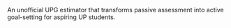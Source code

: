 An unofficial UPG estimator that transforms passive assessment into active goal-setting for aspiring UP students.

